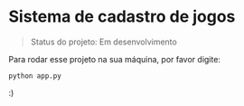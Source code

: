 <h1>Sistema de cadastro de jogos</h1>

> Status do projeto: Em desenvolvimento

Para rodar esse projeto na sua máquina, por favor digite:

```
python app.py
```

:)
